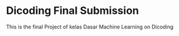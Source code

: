 <h1>Dicoding Final Submission</h1>
This is the final Project of kelas Dasar Machine Learning on Dicoding
